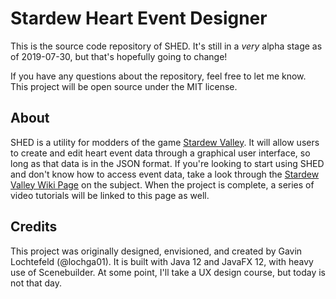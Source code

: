 # Stardew Heart Event Designer

This is the source code repository of SHED. It's still in a *very* alpha stage as of 2019-07-30, but that's hopefully
going to change!

If you have any questions about the repository, feel free to let me know. This project will be open source under the 
MIT license. 

## About
SHED is a utility for modders of the game [Stardew Valley](https://www.stardewvalley.net). It will allow users to create and edit
heart event data through a graphical user interface, so long as that data is in the JSON format. If you're looking to 
start using SHED and don't know how to access event data, take a look through the 
[Stardew Valley Wiki Page](https://www.stardewvalleywiki.com/Modding:Event_data) on the subject. When the project is complete, 
a series of video tutorials will be linked to this page as well.

## Credits
This project was originally designed, envisioned, and created by Gavin Lochtefeld (@lochga01). 
It is built with Java 12 and JavaFX 12, with heavy use of Scenebuilder. At some point, I'll take a UX design course,
 but today is not that day.
